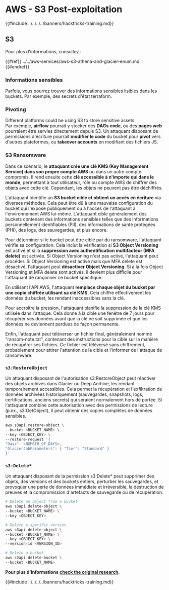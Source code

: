 # AWS - S3 Post-exploitation

{{#include ../../../../banners/hacktricks-training.md}}

## S3

Pour plus d'informations, consultez :

{{#ref}}
../../aws-services/aws-s3-athena-and-glacier-enum.md
{{#endref}}

### Informations sensibles

Parfois, vous pourrez trouver des informations sensibles lisibles dans les buckets. Par exemple, des secrets d'état terraform.

### Pivoting

Different platforms could be using S3 to store sensitive assets.\
Par exemple, **airflow** pourrait y stocker des **DAGs** **code**, ou des **pages web** pourraient être servies directement depuis S3. Un attaquant disposant de permissions d'écriture pourrait **modifier le code** du bucket pour **pivot** vers d'autres plateformes, ou **takeover accounts** en modifiant des fichiers JS.

### S3 Ransomware

Dans ce scénario, le **attaquant crée une clé KMS (Key Management Service) dans son propre compte AWS** ou dans un autre compte compromis. Il rend ensuite cette **clé accessible à n'importe qui dans le monde**, permettant à tout utilisateur, rôle ou compte AWS de chiffrer des objets avec cette clé. Cependant, les objets ne peuvent pas être déchiffrés.

L'attaquant identifie un **S3 bucket cible et obtient un accès en écriture** via diverses méthodes. Cela peut être dû à une mauvaise configuration du bucket qui l'expose publiquement ou à l'accès de l'attaquant à l'environnement AWS lui-même. L'attaquant cible généralement des buckets contenant des informations sensibles telles que des informations personnellement identifiables (PII), des informations de santé protégées (PHI), des logs, des sauvegardes, et plus encore.

Pour déterminer si le bucket peut être ciblé par du ransomware, l'attaquant vérifie sa configuration. Cela inclut la vérification si **S3 Object Versioning** est activé et si la **suppression avec authentification multifacteur (MFA delete)** est activée. Si Object Versioning n'est pas activé, l'attaquant peut procéder. Si Object Versioning est activé mais que MFA delete est désactivé, l'attaquant peut **désactiver Object Versioning**. Si à la fois Object Versioning et MFA delete sont activés, il devient plus difficile pour l'attaquant de rançonner ce bucket spécifique.

En utilisant l'API AWS, l'attaquant **remplace chaque objet du bucket par une copie chiffrée utilisant sa clé KMS**. Cela chiffre effectivement les données du bucket, les rendant inaccessibles sans la clé.

Pour accroître la pression, l'attaquant planifie la suppression de la clé KMS utilisée dans l'attaque. Cela donne à la cible une fenêtre de 7 jours pour récupérer ses données avant que la clé ne soit supprimée et que les données ne deviennent perdues de façon permanente.

Enfin, l'attaquant peut téléverser un fichier final, généralement nommé "ransom-note.txt", contenant des instructions pour la cible sur la manière de récupérer ses fichiers. Ce fichier est téléversé sans chiffrement, probablement pour attirer l'attention de la cible et l'informer de l'attaque de ransomware.

### `s3:RestoreObject`

Un attaquant disposant de l'autorisation s3:RestoreObject peut réactiver des objets archivés dans Glacier ou Deep Archive, les rendant temporairement accessibles. Cela permet la récupération et l'exfiltration de données archivées historiquement (sauvegardes, snapshots, logs, certifications, anciens secrets) qui seraient normalement hors de portée. Si l'attaquant combine cette autorisation avec des permissions de lecture (p.ex., s3:GetObject), il peut obtenir des copies complètes de données sensibles.
```bash
aws s3api restore-object \
--bucket <BUCKET_NAME> \
--key <OBJECT_KEY> \
--restore-request '{
"Days": <NUMBER_OF_DAYS>,
"GlacierJobParameters": { "Tier": "Standard" }
}'
```
### `s3:Delete*`

Un attaquant disposant de la permission s3:Delete* peut supprimer des objets, des versions et des buckets entiers, perturber les sauvegardes, et provoquer une perte de données immédiate et irréversible, la destruction de preuves et la compromission d'artefacts de sauvegarde ou de récupération.
```bash
# Delete an object from a bucket
aws s3api delete-object \
--bucket <BUCKET_NAME> \
--key <OBJECT_KEY>

# Delete a specific version
aws s3api delete-object \
--bucket <BUCKET_NAME> \
--key <OBJECT_KEY> \
--version-id <VERSION_ID>

# Delete a bucket
aws s3api delete-bucket \
--bucket <BUCKET_NAME>
```
**Pour plus d'informations** [**check the original research**](https://rhinosecuritylabs.com/aws/s3-ransomware-part-1-attack-vector/)**.**

{{#include ../../../../banners/hacktricks-training.md}}
